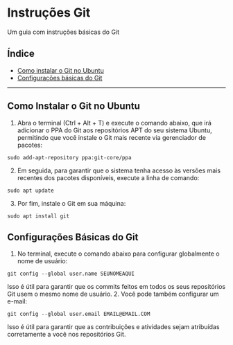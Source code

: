 # Instruções Git
Um guia com instruções básicas do Git

## Índice
- [Como instalar o Git no Ubuntu](#como-instalar-o-git-no-ubuntu)
- [Configurações básicas do Git](#configurações-básicas-do-git)
______________________________________________________________________

## Como Instalar o Git no Ubuntu
1. Abra o terminal (Ctrl + Alt + T) e execute o comando abaixo, que irá adicionar o PPA do Git aos repositórios APT do seu sistema Ubuntu, permitindo que você instale o Git mais recente via gerenciador de pacotes:
```
sudo add-apt-repository ppa:git-core/ppa
```
2. Em seguida, para garantir que o sistema tenha acesso às versões mais recentes dos pacotes disponíveis, execute a linha de comando:
```
sudo apt update
```
3. Por fim, instale o Git em sua máquina:
```
sudo apt install git
```

## Configurações Básicas do Git
1. No terminal, execute o comando abaixo para configurar globalmente o nome de usuário:
```
git config --global user.name SEUNOMEAQUI
```
Isso é útil para garantir que os commits feitos em todos os seus repositórios Git usem o mesmo nome de usuário.
2. Você pode também configurar um e-mail:
```
git config --global user.email EMAIL@EMAIL.COM
```
Isso é útil para garantir que as contribuições e atividades sejam atribuídas corretamente a você nos repositórios Git.
